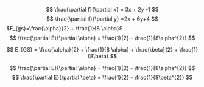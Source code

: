 $$
\frac{\partial f}{\partial x} = 3x + 2y -1
$$
$$
\frac{\partial f}{\partial y} =2x + 6y+4
$$
$E_{gs}=\frac{\alpha}{2} + \frac{1}{8 \alpha}$
$$
\frac{\partial E}{\partial \alpha} = \frac{1}{2} - \frac{1}{8\alpha^{2}}
$$

$$
E_{GS} = \frac{\alpha}{2} + \frac{1}{8 \alpha} + \frac{\beta}{2} + \frac{1}{8\beta}
$$

$$
\frac{\partial E}{\partial \alpha} = \frac{1}{2} - \frac{1}{8\alpha^{2}}
$$
$$
\frac{\partial E}{\partial \beta} = \frac{1}{2} - \frac{1}{8\beta^{2}}
$$
